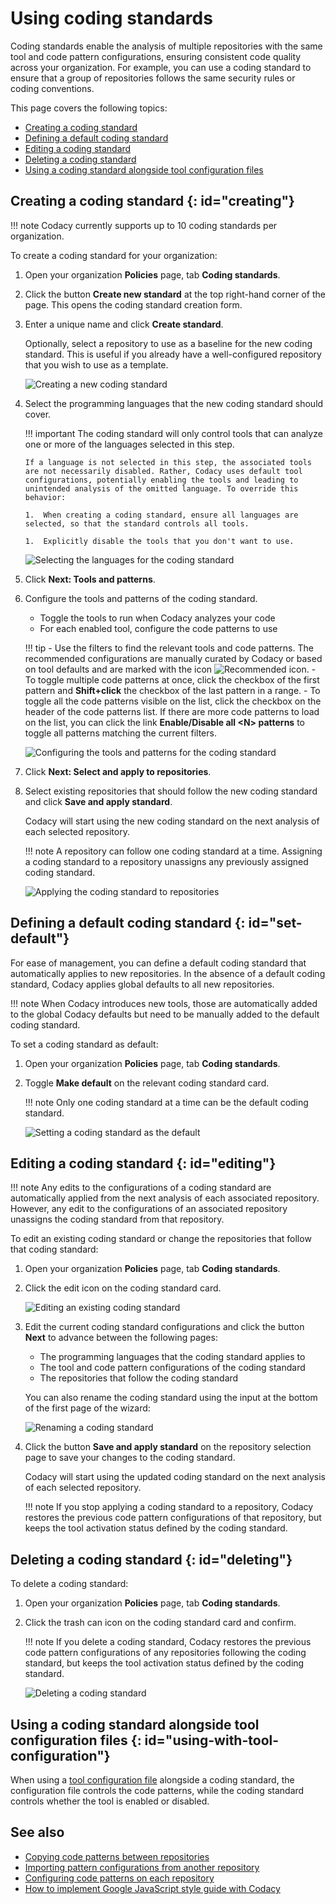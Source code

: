 # Using coding standards

Coding standards enable the analysis of multiple repositories with the same tool and code pattern configurations, ensuring consistent code quality across your organization. For example, you can use a coding standard to ensure that a group of repositories follows the same security rules or coding conventions.

This page covers the following topics:

-   [Creating a coding standard](#creating)
-   [Defining a default coding standard](#set-default)
-   [Editing a coding standard](#editing)
-   [Deleting a coding standard](#deleting)
-   [Using a coding standard alongside tool configuration files](#using-with-tool-configuration)

## Creating a coding standard {: id="creating"}

!!! note
    Codacy currently supports up to 10 coding standards per organization.

To create a coding standard for your organization:

1.  Open your organization **Policies** page, tab **Coding standards**.

1.  Click the button **Create new standard** at the top right-hand corner of the page. This opens the coding standard creation form.

1.  Enter a unique name and click **Create standard**.

    Optionally, select a repository to use as a baseline for the new coding standard. This is useful if you already have a well-configured repository that you wish to use as a template.

    ![Creating a new coding standard](images/coding-standard-create.png)

1.  Select the programming languages that the new coding standard should cover. 

    !!! important
        The coding standard will only control tools that can analyze one or more of the languages selected in this step.
         
        If a language is not selected in this step, the associated tools are not necessarily disabled. Rather, Codacy uses default tool configurations, potentially enabling the tools and leading to unintended analysis of the omitted language. To override this behavior:

        1.  When creating a coding standard, ensure all languages are selected, so that the standard controls all tools.

        1.  Explicitly disable the tools that you don't want to use.

    ![Selecting the languages for the coding standard](images/coding-standard-select-languages.png)

1.  Click **Next: Tools and patterns**.

1.  Configure the tools and patterns of the coding standard.

    -   Toggle the tools to run when Codacy analyzes your code
    -   For each enabled tool, configure the code patterns to use

    !!! tip
        -   Use the filters to find the relevant tools and code patterns. The recommended configurations are manually curated by Codacy or based on tool defaults and are marked with the icon ![Recommended icon](images/coding-standard-recommended-icon.png).
        -   To toggle multiple code patterns at once, click the checkbox of the first pattern and **Shift+click** the checkbox of the last pattern in a range.
        -   To toggle all the code patterns visible on the list, click the checkbox on the header of the code patterns list. If there are more code patterns to load on the list, you can click the link **Enable/Disable all &lt;N&gt; patterns** to toggle all patterns matching the current filters.

    ![Configuring the tools and patterns for the coding standard](images/coding-standard-configure-tools.png)

1.  Click **Next: Select and apply to repositories**.

1.  Select existing repositories that should follow the new coding standard and click **Save and apply standard**.

    Codacy will start using the new coding standard on the next analysis of each selected repository.

    !!! note
        A repository can follow one coding standard at a time. Assigning a coding standard to a repository unassigns any previously assigned coding standard.

    ![Applying the coding standard to repositories](images/coding-standard-apply.png)

## Defining a default coding standard {: id="set-default"}

For ease of management, you can define a default coding standard that automatically applies to new repositories. In the absence of a default coding standard, Codacy applies global defaults to all new repositories.

!!! note
    When Codacy introduces new tools, those are automatically added to the global Codacy defaults but need to be manually added to the default coding standard.

To set a coding standard as default:

1.  Open your organization **Policies** page, tab **Coding standards**.

1.  Toggle **Make default** on the relevant coding standard card.

    !!! note
    Only one coding standard at a time can be the default coding standard.

    ![Setting a coding standard as the default](images/coding-standard-set-default.png)

## Editing a coding standard {: id="editing"}

!!! note
    Any edits to the configurations of a coding standard are automatically applied from the next analysis of each associated repository. However, any edit to the configurations of an associated repository unassigns the coding standard from that repository.

To edit an existing coding standard or change the repositories that follow that coding standard:

1.  Open your organization **Policies** page, tab **Coding standards**.

1.  Click the edit icon on the coding standard card.

    ![Editing an existing coding standard](images/coding-standard-edit.png)

1.  Edit the current coding standard configurations and click the button **Next** to advance between the following pages:

    -   The programming languages that the coding standard applies to
    -   The tool and code pattern configurations of the coding standard
    -   The repositories that follow the coding standard

    You can also rename the coding standard using the input at the bottom of the first page of the wizard:

    ![Renaming a coding standard](images/coding-standard-rename.png)

1.  Click the button **Save and apply standard** on the repository selection page to save your changes to the coding standard.

    Codacy will start using the updated coding standard on the next analysis of each selected repository.

    !!! note
        If you stop applying a coding standard to a repository, Codacy restores the previous code pattern configurations of that repository, but keeps the tool activation status defined by the coding standard.

## Deleting a coding standard {: id="deleting"}

To delete a coding standard:

1.  Open your organization **Policies** page, tab **Coding standards**.

1.  Click the trash can icon on the coding standard card and confirm.

    !!! note
        If you delete a coding standard, Codacy restores the previous code pattern configurations of any repositories following the coding standard, but keeps the tool activation status defined by the coding standard.

    ![Deleting a coding standard](images/coding-standard-delete.png)

## Using a coding standard alongside tool configuration files {: id="using-with-tool-configuration"}

When using a [tool configuration file](../repositories-configure/configuring-code-patterns.md#using-your-own-tool-configuration-files) alongside a coding standard, the configuration file controls the code patterns, while the coding standard controls whether the tool is enabled or disabled.

## See also

-   [Copying code patterns between repositories](copying-code-patterns-between-repositories.md)
-   [Importing pattern configurations from another repository](../repositories-configure/configuring-code-patterns.md#import-patterns)
-   [Configuring code patterns on each repository](../repositories-configure/configuring-code-patterns.md)
-   [How to implement Google JavaScript style guide with Codacy](https://blog.codacy.com/implement-google-javascript-style-guide-with-codacy/)
